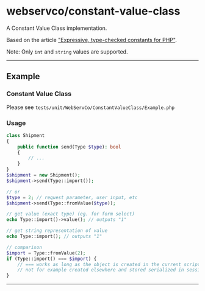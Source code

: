 # webservco/constant-value-class

A Constant Value Class implementation.

Based on the article ["Expressive, type-checked constants for PHP"](https://www.webfactory.de/blog/expressive-type-checked-constants-for-php).

Note: Only `int` and `string` values are supported.

---

## Example

### Constant Value Class

Please see `tests/unit/WebServCo/ConstantValueClass/Example.php`

### Usage

```php
class Shipment
{
    public function send(Type $type): bool
    {
        // ...
    }
}
$shipment = new Shipment();
$shipment->send(Type::import());

// or
$type = 2; // request parameter, user input, etc
$shipment->send(Type::fromValue($type));

// get value (exact type) (eg. for form select)
echo Type::import()->value(); // outputs "1"

// get string representation of value
echo Type::import(); // outputs "1"

// comparison
$import = Type::fromValue(2);
if (Type::import() === $import) {
    // === works as long as the object is created in the current script run,
    // not for example created elsewhere and stored serialized in session.
}
```

---
